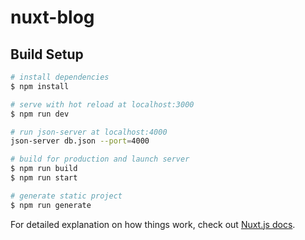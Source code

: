 # nuxt-blog

## Build Setup

```bash
# install dependencies
$ npm install

# serve with hot reload at localhost:3000
$ npm run dev

# run json-server at localhost:4000
json-server db.json --port=4000

# build for production and launch server
$ npm run build
$ npm run start

# generate static project
$ npm run generate
```

For detailed explanation on how things work, check out [Nuxt.js docs](https://nuxtjs.org).
